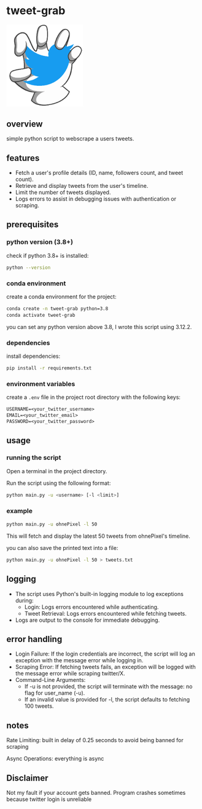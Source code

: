 # tweet-grab

<img src="assets/logo.png" alt="Logo" width="200">

## overview
simple python script to webscrape a users tweets.

## features

+ Fetch a user's profile details (ID, name, followers count, and tweet count).
+ Retrieve and display tweets from the user's timeline.
+ Limit the number of tweets displayed.
+ Logs errors to assist in debugging issues with authentication or scraping.

## prerequisites


### python version (3.8+)

check if python 3.8+ is installed:

```bash
python --version
```

### conda environment

create a conda environment for the project:
```bash
conda create -n tweet-grab python=3.8
conda activate tweet-grab
```
you can set any python version above 3.8, I wrote this script using 3.12.2.

### dependencies

install dependencies:

```bash
pip install -r requirements.txt
```

### environment variables
create a ``.env`` file in the project root directory with the following keys:

```
USERNAME=<your_twitter_username>
EMAIL=<your_twitter_email>
PASSWORD=<your_twitter_password>
```

## usage

### running the script

Open a terminal in the project directory.

Run the script using the following format:

```bash
python main.py -u <username> [-l <limit>]
```

### example

```bash
python main.py -u ohnePixel -l 50
```

This will fetch and display the latest 50 tweets from ohnePixel's timeline.

you can also save the printed text into a file:

```bash
python main.py -u ohnePixel -l 50 > tweets.txt
```

## logging

+ The script uses Python's built-in logging module to log exceptions during:
    - Login: Logs errors encountered while authenticating.
    - Tweet Retrieval: Logs errors encountered while fetching tweets.
+ Logs are output to the console for immediate debugging.

## error handling

+ Login Failure: If the login credentials are incorrect, the script will log an exception with the message error while logging in.
+ Scraping Error: If fetching tweets fails, an exception will be logged with the message error while scraping twitter/X.
+ Command-Line Arguments:
    - If -u is not provided, the script will terminate with the message: no flag for user_name (-u).
    - If an invalid value is provided for -l, the script defaults to fetching 100 tweets.

## notes

Rate Limiting: built in delay of 0.25 seconds to avoid being banned for scraping
    
Async Operations: everything is async

## Disclaimer

Not my fault if your account gets banned. Program crashes sometimes because twitter login is unreliable